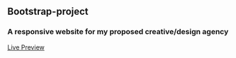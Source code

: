## Bootstrap-project
### A responsive website for my proposed creative/design agency
[Live Preview](https://dwinjnr.github.io/bootstrap-project/)
